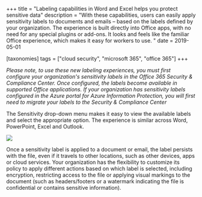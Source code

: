 +++
title = "Labeling capabilities in Word and Excel helps you protect sensitive data"
description = "With these capabilities, users can easily apply sensitivity labels to documents and emails – based on the labels defined by your organization. The experience is built directly into Office apps, with no need for any special plugins or add-ons. It looks and feels like the familiar Office experience, which makes it easy for workers to use.  "
date = 2019-05-01

[taxonomies]
tags = ["cloud security", "microsoft 365", "office 365"]
+++

*Please note, to use these new labeling experiences, you must first
configure your organization's sensitivity labels in the Office 365
Security & Compliance Center. Once configured, the labels become
available in supported Office applications. If your organization has
sensitivity labels configured in the Azure portal for Azure Information
Protection, you will first need to migrate your labels to the Security &
Compliance Center*

The Sensitivity drop-down menu makes it easy to view the available
labels and select the appropriate option. The experience is similar
across Word, PowerPoint, Excel and Outlook.

![](https://o365hq.com/images/327.png)

Once a sensitivity label is applied to a document or email, the label
persists with the file, even if it travels to other locations, such as
other devices, apps or cloud services. Your organization has the
flexibility to customize its policy to apply different actions based on
which label is selected, including encryption, restricting access to the
file or applying visual markings to the document (such as
headers/footers or a watermark indicating the file is confidential or
contains sensitive information).